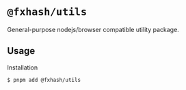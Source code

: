 # `@fxhash/utils`

General-purpose nodejs/browser compatible utility package.

## Usage

Installation

```sh
$ pnpm add @fxhash/utils
```
